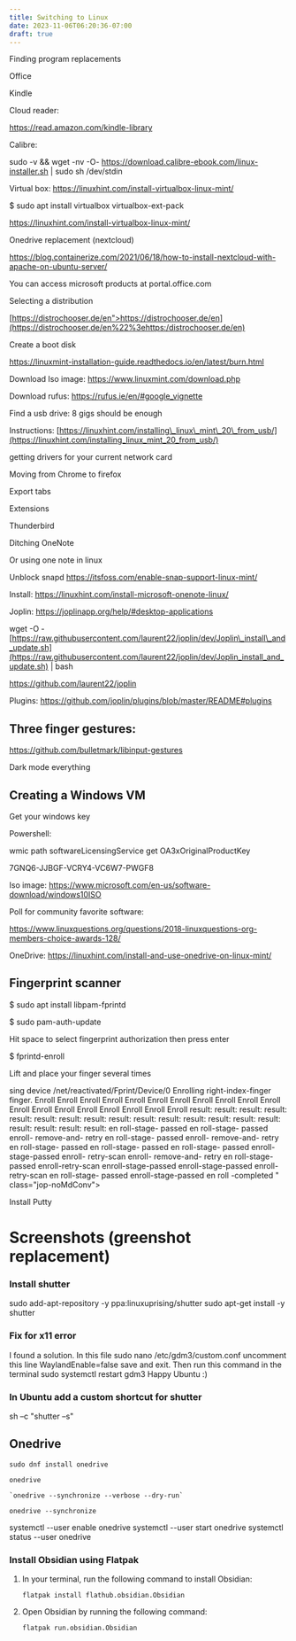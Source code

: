 ```yaml
---
title: Switching to Linux
date: 2023-11-06T06:20:36-07:00
draft: true
---
```

Finding program replacements

Office

Kindle

Cloud reader:

https://read.amazon.com/kindle-library

Calibre:

sudo -v && wget -nv -O- https://download.calibre-ebook.com/linux-installer.sh | sudo sh /dev/stdin

Virtual box: https://linuxhint.com/install-virtualbox-linux-mint/

$ sudo apt install virtualbox virtualbox-ext-pack

https://linuxhint.com/install-virtualbox-linux-mint/

Onedrive replacement (nextcloud)

https://blog.containerize.com/2021/06/18/how-to-install-nextcloud-with-apache-on-ubuntu-server/

You can access microsoft products at portal.office.com

Selecting a distribution

[https://distrochooser.de/en">https://distrochooser.de/en](https://distrochooser.de/en%22%3ehttps:/distrochooser.de/en)

Create a boot disk

https://linuxmint-installation-guide.readthedocs.io/en/latest/burn.html

Download Iso image: https://www.linuxmint.com/download.php

Download rufus: https://rufus.ie/en/#google_vignette

Find a usb drive: 8 gigs should be enough

Instructions: [https://linuxhint.com/installing\_linux\_mint\_20\_from_usb/](https://linuxhint.com/installing_linux_mint_20_from_usb/)

getting drivers for your current network card

Moving from Chrome to firefox

Export tabs

Extensions

Thunderbird

Ditching OneNote

Or using one note in linux

Unblock snapd https://itsfoss.com/enable-snap-support-linux-mint/

Install: https://linuxhint.com/install-microsoft-onenote-linux/

Joplin: https://joplinapp.org/help/#desktop-applications

wget -O - [https://raw.githubusercontent.com/laurent22/joplin/dev/Joplin\_install\_and_update.sh](https://raw.githubusercontent.com/laurent22/joplin/dev/Joplin_install_and_update.sh) | bash

https://github.com/laurent22/joplin

Plugins: https://github.com/joplin/plugins/blob/master/README#plugins

## Three finger gestures:

https://github.com/bulletmark/libinput-gestures

Dark mode everything

## Creating a Windows VM

Get your windows key

Powershell:

wmic path softwareLicensingService get OA3xOriginalProductKey

7GNQ6-JJBGF-VCRY4-VC6W7-PWGF8

Iso image: https://www.microsoft.com/en-us/software-download/windows10ISO

Poll for community favorite software:

https://www.linuxquestions.org/questions/2018-linuxquestions-org-members-choice-awards-128/

OneDrive: https://linuxhint.com/install-and-use-onedrive-on-linux-mint/

## Fingerprint scanner

$ sudo apt install libpam-fprintd

$ sudo pam-auth-update

Hit space to select fingerprint authorization then press enter

$ fprintd-enroll

Lift and place your finger several times

sing device /net/reactivated/Fprint/Device/0 
Enrolling right-index-finger finger. 
Enroll 
Enroll 
Enroll 
Enroll 
Enroll 
Enroll 
Enroll 
Enroll 
Enroll 
Enroll 
Enroll 
Enroll 
Enroll 
Enroll 
Enroll 
Enroll 
Enroll 
Enroll 
Enroll 
result: 
result: 
result: 
result: 
result: 
result: 
result: 
result: 
result: 
result: 
result: 
result: 
result: 
result: 
result: 
result: 
result: 
result: 
result: 
en roll-stage- passed 
en roll-stage- passed 
enroll- remove-and- retry 
en roll-stage- passed 
enroll- remove-and- retry 
en roll-stage- passed 
en roll-stage- passed 
en roll-stage- passed 
enroll-stage-passed 
enroll- retry-scan 
enroll- remove-and- retry 
en roll-stage- passed 
enroll-retry-scan 
enroll-stage-passed 
enroll-stage-passed 
enroll- retry-scan 
en roll-stage- passed 
enroll-stage-passed 
en roll -completed " class="jop-noMdConv">

Install Putty

# Screenshots (greenshot replacement)

### Install shutter

sudo add-apt-repository -y ppa:linuxuprising/shutter
sudo apt-get install -y shutter

### Fix for x11 error

I found a solution. In this file sudo nano /etc/gdm3/custom.conf uncomment this line WaylandEnable=false save and exit. Then run this command in the terminal sudo systemctl restart gdm3 Happy Ubuntu :)

### In Ubuntu add a custom shortcut for shutter

sh –c "shutter –s"

## Onedrive

```
sudo dnf install onedrive
```

```
onedrive

```

```
`onedrive --synchronize --verbose --dry-run`

```

```
onedrive --synchronize
```

systemctl --user enable onedrive
systemctl --user start onedrive
systemctl status --user onedrive

### Install Obsidian using Flatpak

1.  In your terminal, run the following command to install Obsidian:
    
    ```
    flatpak install flathub.obsidian.Obsidian 
    ```
    
2.  Open Obsidian by running the following command:
    
    ```
    flatpak run.obsidian.Obsidian
    ```
